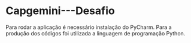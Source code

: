 # Capgemini---Desafio
Para rodar a aplicação é necessário instalação do PyCharm. Para a produção dos códigos foi utilizada a linguagem de programação Python.
